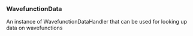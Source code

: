 ### <a id="McUtils.Data.WavefunctionData.WavefunctionData">WavefunctionData</a>
An instance of WavefunctionDataHandler that can be used for looking up data on wavefunctions

